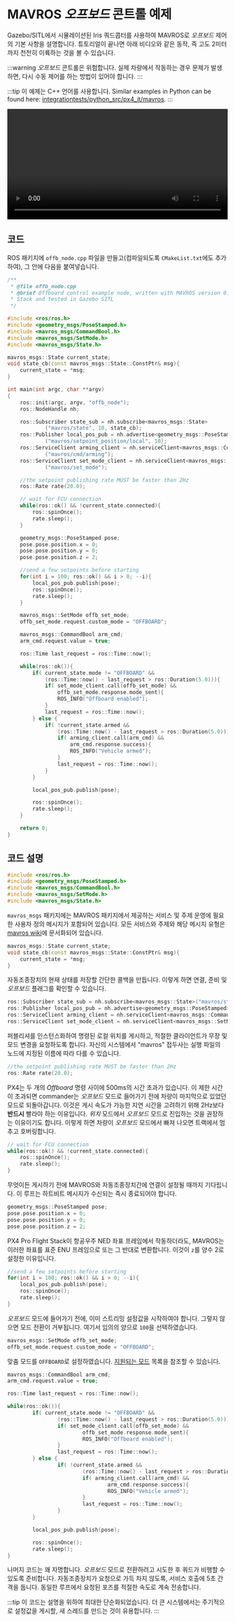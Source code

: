 # MAVROS *오프보드* 콘트롤 예제

Gazebo/SITL에서 시뮬레이션된 Iris 쿼드콥터를 사용하여 MAVROS로 *오프보드* 제어의 기본 사항을 설명합니다. 튜토리얼이 끝나면 아래 비디오와 같은 동작, 즉 고도 2미터까지 천천히 이륙하는 것을 볼 수 있습니다.

:::warning
*오프보드* 콘트롤은 위험합니다. 실제 차량에서 작동하는 경우 문제가 발생하면, 다시 수동 제어를 하는 방법이 있어야 합니다.
:::

:::tip
이 예제는 C++ 언어를 사용합니다. Similar examples in Python can be found here: [integrationtests/python_src/px4_it/mavros](https://github.com/PX4/PX4-Autopilot/tree/release/1.13/integrationtests/python_src/px4_it/mavros).
:::

<video width="100%" autoplay="true" controls="true">
    <source src="../../assets/simulation/gazebo_offboard.webm" type="video/webm">
</video>

## 코드

ROS 패키지에 `offb_node.cpp` 파일을 만들고(컴파일되도록 `CMakeList.txt`에도 추가하여), 그 안에 다음을 붙여넣습니다.
```cpp
/**
 * @file offb_node.cpp
 * @brief Offboard control example node, written with MAVROS version 0.19.x, PX4 Pro Flight
 * Stack and tested in Gazebo SITL
 */

#include <ros/ros.h>
#include <geometry_msgs/PoseStamped.h>
#include <mavros_msgs/CommandBool.h>
#include <mavros_msgs/SetMode.h>
#include <mavros_msgs/State.h>

mavros_msgs::State current_state;
void state_cb(const mavros_msgs::State::ConstPtr& msg){
    current_state = *msg;
}

int main(int argc, char **argv)
{
    ros::init(argc, argv, "offb_node");
    ros::NodeHandle nh;

    ros::Subscriber state_sub = nh.subscribe<mavros_msgs::State>
            ("mavros/state", 10, state_cb);
    ros::Publisher local_pos_pub = nh.advertise<geometry_msgs::PoseStamped>
            ("mavros/setpoint_position/local", 10);
    ros::ServiceClient arming_client = nh.serviceClient<mavros_msgs::CommandBool>
            ("mavros/cmd/arming");
    ros::ServiceClient set_mode_client = nh.serviceClient<mavros_msgs::SetMode>
            ("mavros/set_mode");

    //the setpoint publishing rate MUST be faster than 2Hz
    ros::Rate rate(20.0);

    // wait for FCU connection
    while(ros::ok() && !current_state.connected){
        ros::spinOnce();
        rate.sleep();
    }

    geometry_msgs::PoseStamped pose;
    pose.pose.position.x = 0;
    pose.pose.position.y = 0;
    pose.pose.position.z = 2;

    //send a few setpoints before starting
    for(int i = 100; ros::ok() && i > 0; --i){
        local_pos_pub.publish(pose);
        ros::spinOnce();
        rate.sleep();
    }

    mavros_msgs::SetMode offb_set_mode;
    offb_set_mode.request.custom_mode = "OFFBOARD";

    mavros_msgs::CommandBool arm_cmd;
    arm_cmd.request.value = true;

    ros::Time last_request = ros::Time::now();

    while(ros::ok()){
        if( current_state.mode != "OFFBOARD" &&
            (ros::Time::now() - last_request > ros::Duration(5.0))){
            if( set_mode_client.call(offb_set_mode) &&
                offb_set_mode.response.mode_sent){
                ROS_INFO("Offboard enabled");
            }
            last_request = ros::Time::now();
        } else {
            if( !current_state.armed &&
                (ros::Time::now() - last_request > ros::Duration(5.0))){
                if( arming_client.call(arm_cmd) &&
                    arm_cmd.response.success){
                    ROS_INFO("Vehicle armed");
                }
                last_request = ros::Time::now();
            }
        }

        local_pos_pub.publish(pose);

        ros::spinOnce();
        rate.sleep();
    }

    return 0;
}

```

## 코드 설명

```cpp
#include <ros/ros.h>
#include <geometry_msgs/PoseStamped.h>
#include <mavros_msgs/CommandBool.h>
#include <mavros_msgs/SetMode.h>
#include <mavros_msgs/State.h>
```
`mavros_msgs` 패키지에는 MAVROS 패키지에서 제공하는 서비스 및 주제  운영에 필요한 사용자 정의 메시지가 포함되어 있습니다. 모든 서비스와 주제와 해당 메시지 유형은 [mavros wiki](http://wiki.ros.org/mavros)에 문서화되어 있습니다.

```cpp
mavros_msgs::State current_state;
void state_cb(const mavros_msgs::State::ConstPtr& msg){
    current_state = *msg;
}
```
자동조종장치의 현재 상태를 저장할 간단한 콜백을 만듭니다. 이렇게 하면 연결, 준비 및 *오프보드* 플래그를 확인할 수 있습니다.

```cpp
ros::Subscriber state_sub = nh.subscribe<mavros_msgs::State>("mavros/state", 10, state_cb);
ros::Publisher local_pos_pub = nh.advertise<geometry_msgs::PoseStamped>("mavros/setpoint_position/local", 10);
ros::ServiceClient arming_client = nh.serviceClient<mavros_msgs::CommandBool>("mavros/cmd/arming");
ros::ServiceClient set_mode_client = nh.serviceClient<mavros_msgs::SetMode>("mavros/set_mode");
```
퍼블리셔를 인스턴스화하여 명령된 로컬 위치를 게시하고, 적절한 클라이언트가 무장 및 모드 변경을 요청하도록 합니다. 자신의 시스템에서 "mavros" 접두사는 실행 파일의 노드에 지정된 이름에 따라 다를 수 있습니다.
```cpp
//the setpoint publishing rate MUST be faster than 2Hz
ros::Rate rate(20.0);
```
PX4는 두 개의 *Offboard* 명령 사이에 500ms의 시간 초과가 있습니다. 이 제한 시간이 초과되면 commander는 *오프보드* 모드로 들어가기 전에 차량이 마지막으로 있었던 모드로 되돌아갑니다. 이것은 게시 속도가 가능한 지연 시간을 고려하기 위해 2Hz보다 **반드시** 빨라야 하는 이유입니다. *위치* 모드에서 *오프보드* 모드로 진입하는 것을 권장하는 이유이기도 합니다. 이렇게 하면 차량이 *오프보드* 모드에서 빠져 나오면 트랙에서 멈추고 호버링합니다.

```cpp
// wait for FCU connection
while(ros::ok() && !current_state.connected){
    ros::spinOnce();
    rate.sleep();
}
```
무엇이든 게시하기 전에 MAVROS와 자동조종장치간에 연결이 설정될 때까지 기다립니다. 이 루프는 하트비트 메시지가 수신되는 즉시 종료되어야 합니다.
```cpp
geometry_msgs::PoseStamped pose;
pose.pose.position.x = 0;
pose.pose.position.y = 0;
pose.pose.position.z = 2;
```
PX4 Pro Flight Stack이 항공우주 NED 좌표 프레임에서 작동하더라도, MAVROS는 이러한 좌표를 표준 ENU 프레임으로 또는 그 반대로 변환합니다. 이것이 `z`를 양수 2로 설정한 이유입니다.
```cpp
//send a few setpoints before starting
for(int i = 100; ros::ok() && i > 0; --i){
    local_pos_pub.publish(pose);
    ros::spinOnce();
    rate.sleep();
}
```
*오프보드* 모드에 들어가기 전에, 이미 스트리밍 설정값을 시작하여야 합니다. 그렇지 않으면 모드 전환이 거부됩니다. 여기서 임의의 양으로 `100`을 선택하였습니다.
```cpp
mavros_msgs::SetMode offb_set_mode;
offb_set_mode.request.custom_mode = "OFFBOARD";
```

맞춤 모드를 `OFFBOARD`로 설정하였습니다. [지원되는 모드](http://wiki.ros.org/mavros/CustomModes#PX4_native_flight_stack) 목록을 참조할 수 있습니다.
```cpp
mavros_msgs::CommandBool arm_cmd;
arm_cmd.request.value = true;

ros::Time last_request = ros::Time::now();

while(ros::ok()){
        if( current_state.mode != "OFFBOARD" &&
                (ros::Time::now() - last_request > ros::Duration(5.0))){
                if( set_mode_client.call(offb_set_mode) &&
                        offb_set_mode.response.mode_sent){
                        ROS_INFO("Offboard enabled");
                }
                last_request = ros::Time::now();
        } else {
                if( !current_state.armed &&
                        (ros::Time::now() - last_request > ros::Duration(5.0))){
                        if( arming_client.call(arm_cmd) &&
                                arm_cmd.response.success){
                                ROS_INFO("Vehicle armed");
                        }
                        last_request = ros::Time::now();
                }
        }

        local_pos_pub.publish(pose);

        ros::spinOnce();
        rate.sleep();
}
```
나머지 코드는 꽤 자명합니다. *오프보드* 모드로 전환하려고 시도한 후 쿼드가 비행할 수 있도록 준비합니다. 자동조종장치가 요청으로 가득 차지 않도록, 서비스 호출에 5초 간격을 둡니다. 동일한 루프에서 요청된 포즈를 적절한 속도로 계속 전송합니다.

:::tip
이 코드는 설명을 위하여 최대한 단순화되었습니다.
더 큰 시스템에서는 주기적으로 설정값을 게시할, 새 스레드를 만드는 것이 유용합니다.
:::
